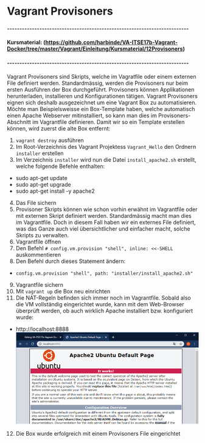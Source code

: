 # Vagrant Provisoners

#### -------------------------------------------------------------------------
#### Kursmaterial: (https://github.com/harbinde/VA-ITSE17b-Vagrant-Docker/tree/master/Vagrant/Einleitung/Kursmaterial/12Provisoners)
#### -------------------------------------------------------------------------

Vagrant Provisoners sind Skripts, welche im Vagratfile oder einem externen File definiert werden. Standardmässig, werden die Provisoners nur beim ersten Ausführen der Box durchgeführt.
Provisoners können Applikationen herunterladen, installieren und Konfigurationen tätigen. Vagrant Provisoners eignen sich deshalb ausgezeichnet um eine Vagrant Box zu automatisieren. Möchte man Beispielsweisse ein Box-Template haben, welche automatisch einen Apache Webserver mitinstalliert, so kann man dies im Provisoners-Abschnitt im Vagrantfile definieren.
Damit wir so ein Template erstellen können, wird zuerst die alte Box entfernt:

1) `vagrant destroy` ausführen
2) Im Root-Verzeichnis des Vagrant Projektess `Vagrant_Hello` den Ordnern `installer` erstellen 
3) Im Verzeichnis `installer` wird nun die Datei `install_apache2.sh` erstellt, welche folgende Befehle enthalten:
- sudo apt-get update
- sudo apt-get upgrade
- sudo apt-get install -y apache2
4) Das File sichern
5) Provisoner Skripts können wie schon vorhin erwähnt im Vagrantfile oder mit externen Skript definiert werden. Standardmässig macht man dies im Vagrantfile. Doch in diesem Fall haben wir ein externes File definiert, was das Ganze auch viel übersichtlicher und einfacher macht, solche Skripts zu verwalten.
6) Vagrantfile öffnen
7) Den Befehl `# config.vm.provision "shell", inline: <<-SHELL` auskommentieren
8) Den Befehl durch dieses Statement ändern:
- `config.vm.provision "shell", path: "installer/install_apache2.sh"`
9) Vagrantfile sichern
10) Mit `vagrant up` die Box neu einrichten
11) Die NAT-Regeln befinden sich immer noch im Vagrantfile. Sobald also die VM vollständig eingerichtet wurde, kann mit dem Web-Browser überprüft werden, ob auch wirklich Apache installiert bzw. konfiguriert wurde:
- http://localhost:8888
![alt text](https://github.com/harbinde/VA-ITSE17b-Vagrant-Docker/blob/master/Vagrant/Einleitung/IMG/vagrant_nat_apache_site.PNG)
12) Die Box wurde erfolgreich mit einem Provisoners File eingerichtet
